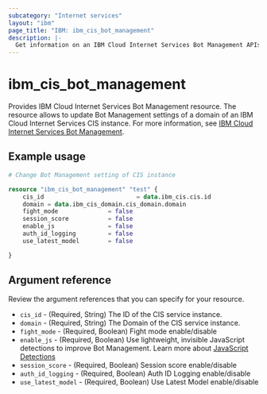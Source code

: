 ```yaml
---
subcategory: "Internet services"
layout: "ibm"
page_title: "IBM: ibm_cis_bot_management"
description: |-
  Get information on an IBM Cloud Internet Services Bot Management APIs.
---
```


# ibm_cis_bot_management

 Provides IBM Cloud Internet Services Bot Management resource. The resource allows to update Bot Management settings of a domain of an IBM Cloud Internet Services CIS instance. For more information, see [IBM Cloud Internet Services Bot Management](https://cloud.ibm.com/docs/cis?topic=cis-about-bot-mgmt).

## Example usage
```terraform
# Change Bot Management setting of CIS instance

resource "ibm_cis_bot_management" "test" {
    cis_id                          = data.ibm_cis.cis.id
    domain = data.ibm_cis_domain.cis_domain.domain
    fight_mode				= false
    session_score			= false
    enable_js				= false
    auth_id_logging			= false
    use_latest_model 		= false

}
```

## Argument reference
Review the argument references that you can specify for your resource. 

- `cis_id` - (Required, String) The ID of the CIS service instance.
- `domain` - (Required, String) The Domain of the CIS service instance.
- `fight_mode` - (Required, Boolean) Fight mode enable/disable
- `enable_js` - (Required, Boolean) Use lightweight, invisible JavaScript detections to improve Bot Management. Learn more about [JavaScript Detections](https://developers.cloudflare.com/bots/reference/javascript-detections/)
- `session_score` - (Required, Boolean) Session score enable/disable
- `auth_id_logging` - (Required, Boolean) Auth ID Logging enable/disable
- `use_latest_model` - (Required, Boolean) Use Latest Model enable/disable



